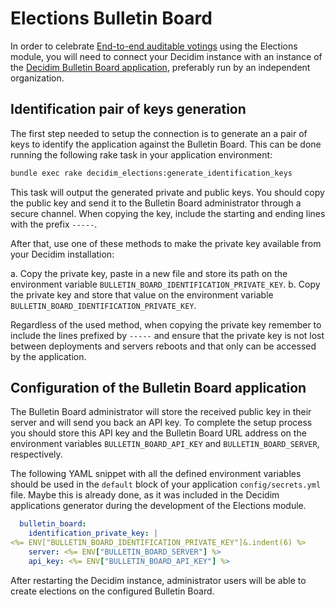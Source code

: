 # Elections Bulletin Board

In order to celebrate [End-to-end auditable votings](https://en.wikipedia.org/wiki/End-to-end_auditable_voting_systems) using the Elections module, you will need to connect your Decidim instance with an instance of the [Decidim Bulletin Board application](https://github.com/decidim/decidim-bulletin-board/), preferably run by an independent organization.

## Identification pair of keys generation

The first step needed to setup the connection is to generate an a pair of keys to identify the application against the Bulletin Board. This can be done running the following rake task in your application environment:

```sh
bundle exec rake decidim_elections:generate_identification_keys
```

This task will output the generated private and public keys. You should copy the public key and send it to the Bulletin Board administrator through a secure channel. When copying the key, include the starting and ending lines with the prefix `-----`.

After that, use one of these methods to make the private key available from your Decidim installation:

a. Copy the private key, paste in a new file and store its path on the environment variable `BULLETIN_BOARD_IDENTIFICATION_PRIVATE_KEY`.
b. Copy the private key and store that value on the environment variable `BULLETIN_BOARD_IDENTIFICATION_PRIVATE_KEY`.

Regardless of the used method, when copying the private key remember to include the lines prefixed by `-----` and ensure that the private key is not lost between deployments and servers reboots and that only can be accessed by the application.

## Configuration of the Bulletin Board application

The Bulletin Board administrator will store the received public key in their server and will send you back an API key. To complete the setup process you should store this API key and the Bulletin Board URL address on the environment variables `BULLETIN_BOARD_API_KEY` and `BULLETIN_BOARD_SERVER`, respectively.

The following YAML snippet with all the defined environment variables should be used in the `default` block of your application `config/secrets.yml` file. Maybe this is already done, as it was included in the Decidim applications generator during the development of the Elections module.

```yaml
  bulletin_board:
    identification_private_key: |
<%= ENV["BULLETIN_BOARD_IDENTIFICATION_PRIVATE_KEY"]&.indent(6) %>
    server: <%= ENV["BULLETIN_BOARD_SERVER"] %>
    api_key: <%= ENV["BULLETIN_BOARD_API_KEY"] %>
```

After restarting the Decidim instance, administrator users will be able to create elections on the configured Bulletin Board.
